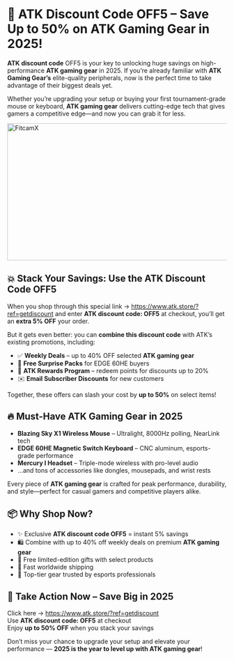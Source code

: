 <h1>🎯 <strong>ATK Discount Code</strong> OFF5 – Save Up to 50% on <strong>ATK Gaming Gear</strong> in 2025!</h1>
  <p><strong>ATK discount code</strong> OFF5 is your key to unlocking huge savings on high-performance <strong>ATK gaming gear</strong> in 2025. If you’re already familiar with <strong>ATK Gaming Gear’s</strong> elite-quality peripherals, now is the perfect time to take advantage of their biggest deals yet.</p>
  <p>Whether you’re upgrading your setup or buying your first tournament-grade mouse or keyboard, <strong>ATK gaming gear</strong> delivers cutting-edge tech that gives gamers a competitive edge—and now you can grab it for less.</p>
  <a href="https://www.youtube.com/watch?v=8rG7uV_K0Wc" target="_blank">
    <img src="https://img.youtube.com/vi/8rG7uV_K0Wc/maxresdefault.jpg" alt="FitcamX" width="560" height="315">
</a>
  <h2>💥 Stack Your Savings: Use the <strong>ATK Discount Code OFF5</strong></h2>
  <p>When you shop through this special link → <a href="https://www.atk.store/?ref=getdiscount" target="_blank">https://www.atk.store/?ref=getdiscount</a> and enter <strong>ATK discount code: OFF5</strong> at checkout, you’ll get an <strong>extra 5% OFF</strong> your order.</p>
  <p>But it gets even better: you can <strong>combine this discount code</strong> with ATK’s existing promotions, including:</p>
  <ul>
    <li>✅ <strong>Weekly Deals</strong> – up to 40% OFF selected <strong>ATK gaming gear</strong></li>
    <li>🎁 <strong>Free Surprise Packs</strong> for EDGE 60HE buyers</li>
    <li>🏅 <strong>ATK Rewards Program</strong> – redeem points for discounts up to 20%</li>
    <li>✉️ <strong>Email Subscriber Discounts</strong> for new customers</li>
  </ul>
  <p>Together, these offers can slash your cost by <strong>up to 50%</strong> on select items!</p>
  <h2>🔥 Must-Have <strong>ATK Gaming Gear</strong> in 2025</h2>
  <ul>
    <li><strong>Blazing Sky X1 Wireless Mouse</strong> – Ultralight, 8000Hz polling, NearLink tech</li>
    <li><strong>EDGE 60HE Magnetic Switch Keyboard</strong> – CNC aluminum, esports-grade performance</li>
    <li><strong>Mercury I Headset</strong> – Triple-mode wireless with pro-level audio</li>
    <li>...and tons of accessories like dongles, mousepads, and wrist rests</li>
  </ul>
  <p>Every piece of <strong>ATK gaming gear</strong> is crafted for peak performance, durability, and style—perfect for casual gamers and competitive players alike.</p>
  <h2>📦 Why Shop Now?</h2>
  <ul>
    <li>✨ Exclusive <strong>ATK discount code OFF5</strong> = instant 5% savings</li>
    <li>🛍️ Combine with up to 40% off weekly deals on premium <strong>ATK gaming gear</strong></li>
    <li>🎉 Free limited-edition gifts with select products</li>
    <li>🚀 Fast worldwide shipping</li>
    <li>🎯 Top-tier gear trusted by esports professionals</li>
  </ul>
  <h2>🚀 Take Action Now – Save Big in 2025</h2>
  <p>Click here → <a href="https://www.atk.store/?ref=getdiscount" target="_blank">https://www.atk.store/?ref=getdiscount</a><br>Use <strong>ATK discount code: OFF5</strong> at checkout<br>Enjoy <strong>up to 50% OFF</strong> when you stack your savings</p>
  <p>Don’t miss your chance to upgrade your setup and elevate your performance — <strong>2025 is the year to level up with ATK gaming gear</strong>!</p>
</body>
</html>
